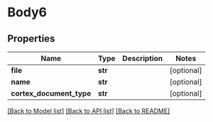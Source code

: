 # Body6

## Properties
Name | Type | Description | Notes
------------ | ------------- | ------------- | -------------
**file** | **str** |  | [optional] 
**name** | **str** |  | [optional] 
**cortex_document_type** | **str** |  | [optional] 

[[Back to Model list]](../README.md#documentation-for-models) [[Back to API list]](../README.md#documentation-for-api-endpoints) [[Back to README]](../README.md)

